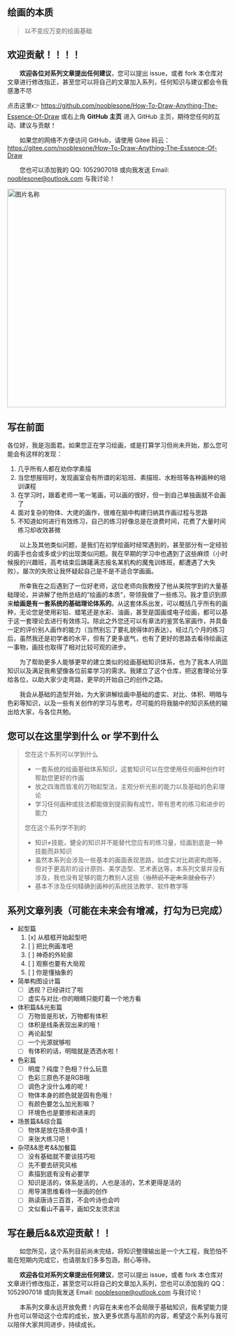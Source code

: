 ## 绘画的本质
> 以不变应万变的绘画基础

## 欢迎贡献！！！！
&emsp;&emsp;**欢迎各位对系列文章提出任何建议**，您可以提出 issue，或者 fork 本仓库对文章进行修改指正，甚至您可以将自己的文章加入系列，任何知识与建议都会令我感激不尽

点击这里👉 https://github.com/nooblesone/How-To-Draw-Anything-The-Essence-Of-Draw 或右上角 **GitHub 主页** 进入 GitHub 主页，期待您任何的互动、建议与贡献！

&emsp;&emsp;如果您的网络不方便访问 GitHub，请使用 Gitee 码云： https://gitee.com/nooblesone/How-To-Draw-Anything-The-Essence-Of-Draw

&emsp;&emsp;您也可以添加我的 QQ: 1052907018 或向我发送 Email: nooblesone@outlook.com 与我讨论！


<!-- ![测试图片](https://draw2all.nooblesone.top/images/test.jpg "测试图片") -->

 <!-- <img src="./images/test.jpg" height = "200" alt="图片名称" align=center /> -->

 <img src="https://draw2all.nooblesone.top/images/test.jpg" style="object-fit:contain" height = "500" alt="图片名称" align=center />


## 写在前面

各位好，我是泡面君。如果您正在学习绘画，或是打算学习但尚未开始，那么您可能会有这样的发现：
1. 几乎所有人都在劝你学素描
2. 当您想报班时，发现画室会有所谓的彩铅班、素描班、水粉班等各种画种的培训课程
3. 在学习时，跟着老师一笔一笔画，可以画的很好，但一到自己单独画就不会画了
4. 面对复杂的物体、大佬的画作，很难在脑中构建归纳其作画过程与思路
5. 不知道如何进行有效练习，自己的练习好像总是在浪费时间，花费了大量时间练习却收效甚微



&emsp;&emsp;以上及其他类似问题，是我们在初学绘画时经常遇到的，甚至部分有一定经验的画手也会或多或少的出现类似问题。我在早期的学习中也遇到了这些麻烦（小时候报的兴趣班，高考结束后踌躇满志报名某机构的魔鬼训练班，都遭遇了大失败）。屡次的失败让我怀疑起自己是不是不适合学画画。

&emsp;&emsp;所幸我在之后遇到了一位好老师，这位老师向我教授了他从美院学到的大量基础理论，并讲解了他所总结的“绘画的本质”，带领我做了一些练习。我才意识到原来**绘画是有一套系统的基础理论体系的**。从这套体系出发，可以概括几乎所有的画种，无论您是使用彩铅、蜡笔还是水彩、油画，甚至是国画或电子绘画，都可以基于这一套理论去进行有效练习。除此之外您还可以有章法的鉴赏名家画作，并具备一定的评价别人画作的能力（当然别忘了要礼貌得体的表达）。经过几个月的练习后，虽然我还是初学者的水平，但有了更多底气，也有了更好的思路去看待绘画这一事物，画技也取得了相对比较可观的进步。

&emsp;&emsp;为了帮助更多人能够更早的建立类似的绘画基础知识体系，也为了我本人巩固知识以及满足我希望像各位前辈学习的需求。我建立了这个仓库，把这套理论分享给各位，以助大家少走弯路，更早的开始自己的创作之路。

&emsp;&emsp;我会从基础的造型开始，为大家讲解绘画中基础的虚实、对比、体积、明暗与色彩等知识，以及一些有关创作的学习与思考。尽可能的将我脑中的知识系统的输出给大家，与各位共勉。


## 您可以在这里学到什么 or 学不到什么
> 您在这个系列可以学到什么
> - 一套系统的绘画基础体系知识，这套知识可以在您使用任何画种创作时帮助您更好的作画
> - 放之四海而皆准的万物起型法，主观分析光影的能力以及基础的色彩理论
> - 学习任何画种或技法都能做到提前胸有成竹，带有思考的练习和进步的能力
>
> 您在这个系列学不到的
> - 知识≠技能，健全的知识并不能替代您应有的练习量，绘画到底是一种技能而非知识
> - 虽然本系列会涉及一些基本的画面表现思路，如虚实对比疏密构图等，但对于更高阶的设计原则、美学造型、艺术表达等，本系列文章并没有涉及，我也没有足够的能力教别人这些（~~当然说不定未来就会有了~~）
> - 基本不涉及任何精确到画种的系统技法教学、软件教学等

## 系列文章列表（可能在未来会有增减，打勾为已完成）

- 起型篇
   1. [x] 从框框开始起型吧
   2. [ ] 把比例画准吧
   3. [ ] 神奇的外轮廓
   4. [ ] 观察也要有大局观
   5. [ ] 你是懂抽象的
- 简单构图设计篇
  - [ ] 透视？已经讲烂了啦
  - [ ] 虚实与对比-你的眼睛只能盯着一个地方看
- 体积篇&&光影篇
  - [ ] 万物皆是形状，万物都有体积
  - [ ] 体积是线条表现出来的哦！
  - [ ] 再论起型
  - [ ] 一个光源就够啦
  - [ ] 有体积的话，明暗就是洒洒水啦！
- 色彩篇
  - [ ] 明度？纯度？色相？什么玩意
  - [ ] 色彩三原色不是RGB哦
  - [ ] 调色才没什么难的呢！
  - [ ] 物体本身的颜色就是固有色哦！
  - [ ] 有颜色要怎么加光影嘛？
  - [ ] 环境色也是要掺和进来的
- 场景篇&&综合篇
  - [ ] 物体是放在场景中滴！
  - [ ] 来张大练习吧！
- 杂项&&思考&&加餐篇
  - [ ] 没有基础就不要谈技巧啦
  - [ ] 先不要去研究风格
  - [ ] 素描到底有没有必要学
  - [ ] 知识是活的，体系是活的，人也是活的，艺术更得是活的
  - [ ] 用导演思维看待一张画的创作
  - [ ] 熟读唐诗三百首，不会吟诗也会吟
  - [ ] 文似看山不喜平，画如交友须求淡

## 写在最后&&欢迎贡献！！
&emsp;&emsp;如您所见，这个系列目前尚未完结，将知识整理输出是一个大工程，我恐怕不能在短期内完成它，也请朋友们多多包涵，耐心等待。

&emsp;&emsp;**欢迎各位对系列文章提出任何建议**，您可以提出 issue，或者 fork 本仓库对文章进行修改指正，甚至您可以将自己的文章加入系列，您也可以添加我的 QQ：1052907018 或向我发送 Email: nooblesone@outlook.com 与我讨论！

&emsp;&emsp;本系列文章永远开放免费！内容在未来也不会局限于基础知识，我希望能力提升也可以带动这个仓库的成长，放入更多优质与高阶的内容，希望这个系列与我可以陪伴大家共同进步，持续成长。